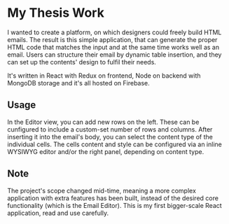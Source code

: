 # My Thesis Work #
I wanted to create a platform, on which designers could freely build HTML emails. The result is this simple application, that can generate the proper HTML code that matches the input and at the same time works well as an email. Users can structure their email by dynamic table insertion, and they can set up the contents' design to fulfil their needs.

It's written in React with Redux on frontend, Node on backend with MongoDB storage and it's all hosted on Firebase. 

## Usage ##
In the Editor view, you can add new rows on the left. These can be cunfigured to include a custom-set number of rows and columns. After inserting it into the email's body, you can select the content type of the individual cells. The cells content and style can be configured via an inline WYSIWYG editor and/or the right panel, depending on content type.

## Note ##
The project's scope changed mid-time, meaning a more complex application with extra features has been built, instead of the desired core functionality (which is the Email Editor). This is my first bigger-scale React application, read and use carefully.
